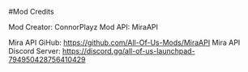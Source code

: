 #Mod Credits

Mod Creator: ConnorPlayz
Mod API: MiraAPI

Mira API GiHub: https://github.com/All-Of-Us-Mods/MiraAPI
Mira API Discord Server: https://discord.gg/all-of-us-launchpad-794950428756410429
